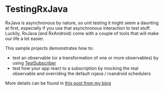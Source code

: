 # TestingRxJava

RxJava is asynchronous by nature, so unit testing it might seem a daunting at first, especially if you use that asynchronous interaction to test stuff. Luckily, RxJava (and RxAndroid) come with a couple of tools that will make our life a lot easier. 

This sample projects demonstrates how to:

* test an observable (or a transformation of one or more observables) by using [TestSubscriber](http://reactivex.io/RxJava/javadoc/rx/observers/TestSubscriber.html)
* test how your app react to a subscription by mocking the real observable and overriding the default rxjava / rxandroid schedulers

More details can be found in [this post from my blog](http://fedepaol.github.io/blog/2015/09/13/testing-rxjava-observables-subscriptions/)
